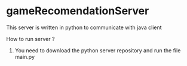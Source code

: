 # gameRecomendationServer
This server is written in python to communicate with java client

How to run server ?

1) You need to download the python server repository and run the file main.py
